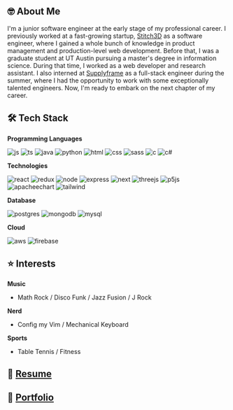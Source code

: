 ## 🤓 About Me

I'm a junior software engineer at the early stage of my professional career. I previously worked at a fast-growing startup, [Stitch3D](https://www.stitch3d.io) as a software engineer, where I gained a whole bunch of knowledge in product management and production-level web development. Before that, I was a graduate student at UT Austin pursuing a master's degree in information science. During that time, I worked as a web developer and research assistant. I also interned at [Supplyframe](https://www.supplyframe.com) as a full-stack engineer during the summer, where I had the opportunity to work with some exceptionally talented engineers. Now, I'm ready to embark on the next chapter of my career.



## 🛠️ Tech Stack

**Programming Languages**


![js](https://img.shields.io/badge/-Javascript-black?logo=javascript&style=for-the-badge&&color=grey)
![ts](https://img.shields.io/badge/-Typescript-black?logo=typescript&style=for-the-badge&&color=grey)
![java](https://img.shields.io/badge/-java-black?logo=java&style=for-the-badge&color=red)
![python](https://img.shields.io/badge/-python-black?logo=python&style=for-the-badge&logoColor=white&color=blue)
![html](https://img.shields.io/badge/-html-black?logo=html5&style=for-the-badge&color=darkred)
![css](https://img.shields.io/badge/-css3-black?logo=css3&style=for-the-badge&color=blue)
![sass](https://img.shields.io/badge/-sass-black?logo=sass&style=for-the-badge&color=white)
![c](https://img.shields.io/badge/-c-black?logo=c&style=for-the-badge&logoColor=darkblue&color=darkgrey)
![c#](https://img.shields.io/badge/-csharp-black?logo=csharp&style=for-the-badge&logoColor=white&color=blue)

**Technologies**

![react](https://img.shields.io/badge/-ReactJS-black?logo=react&style=for-the-badge&color=darkblue)
![redux](https://img.shields.io/badge/-Redux-black?logo=redux&style=for-the-badge&color=purple)
![node](https://img.shields.io/badge/-NodeJS-black?logo=Node.js&style=for-the-badge&color=darkgreen)
![express](https://img.shields.io/badge/-ExpressJS-black?logo=express&style=for-the-badge&color=blue)
![next](https://img.shields.io/badge/-NextJS-black?logo=Next.js&style=for-the-badge&color=lightgray)
![threejs](https://img.shields.io/badge/-threejs-black?logo=three.js&style=for-the-badge&color=gray)
![p5js](https://img.shields.io/badge/-p5js-black?logo=p5.js&style=for-the-badge&color=red)
![apacheechart](https://img.shields.io/badge/-apache_echarts-black?logo=apacheecharts&style=for-the-badge&logoColor=blue&color=white)
![tailwind](https://img.shields.io/badge/-tailwind_CSS-black?logo=tailwindcss&style=for-the-badge&logoColor=darkblue&color=skyblue)


**Database**

![postgres](https://img.shields.io/badge/-postgresql-black?logo=postgresql&style=for-the-badge&logoColor=white&color=blue)
![mongodb](https://img.shields.io/badge/-mongodb-black?logo=mongodb&style=for-the-badge&logoColor=white&color=darkgreen)
![mysql](https://img.shields.io/badge/-mysql-black?logo=mysql&style=for-the-badge&logoColor=white&color=gray)

**Cloud**

![aws](https://img.shields.io/badge/-aws-black?logo=amazonaws&style=for-the-badge&color=darkgreen)
![firebase](https://img.shields.io/badge/-firebase-black?logo=firebase&style=for-the-badge&logoColor=white&color=yellow)


## ⭐️ Interests

**Music**
- Math Rock / Disco Funk / Jazz Fusion / J Rock

**Nerd**
- Config my Vim / Mechanical Keyboard

**Sports**
- Table Tennis / Fitness

## 📁 [Resume](https://drive.google.com/file/d/18RqoN6d2LWna3j9OWbed35d3eMGclN7G/view?usp=sharing)
## 🎨 [Portfolio](https://www.zengjilie.com)
